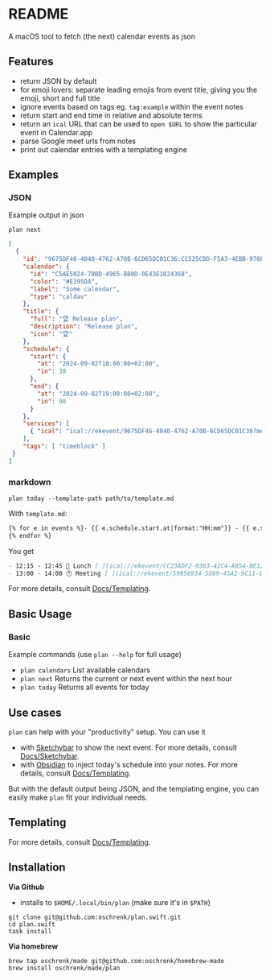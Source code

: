 # README

A macOS tool to fetch (the next) calendar events as json

## Features

- return JSON by default
- for emoji lovers: separate leading emojis from event title, giving you the emoji, short and full title
- ignore events based on tags eg. `tag:example` within the event notes
- return start and end time in relative and absolute terms
- return an `ical` URL that can be used to `open $URL` to show the particular event in Calendar.app
- parse Google meet urls from notes
- print out calendar entries with a templating engine

## Examples

### JSON

Example output in json

`plan next`

```json
[
  {
    "id": "9675DF46-4040-4762-A70B-6CD65DC01C36:CC525CBD-F5A3-4EBB-970E-7A0EC2D2370D",
    "calendar": {
      "id": "C5AE5024-78BD-4965-BB0D-0E43E1024368",
      "color": "#E195DA",
      "label": "Some calendar",
      "type": "caldav"
    },
    "title": {
      "full": "🏆 Release plan",
      "description": "Release plan",
      "icon": "🏆"
    },
    "schedule": {
      "start": {
        "at": "2024-09-02T18:00:00+02:00",
        "in": 30
      },
      "end": {
        "at": "2024-09-02T19:00:00+02:00",
        "in": 90
      }
    },
    "services": [
      { "ical": "ical://ekevent/9675DF46-4040-4762-A70B-6CD65DC01C36?method=show&options=more" }
    ],
    "tags": [ "timeblock" ]
 }
]
```

### markdown

`plan today --template-path path/to/template.md`

With `template.md`:

```markdown
{% for e in events %}- {{ e.schedule.start.at|format:"HH:mm"}} - {{ e.schedule.end.at|format:"HH:mm"}}{{ e.title.full }} [ ]({{e.services["ical"]}}) #{{ e.calendar.label|lowercase }}
{% endfor %}
```

You get

```markdown
- 12:15 - 12:45 🥗 Lunch [ ](ical://ekevent/CC23ADF2-9303-42C4-A854-BE12F2081E16?method=show&options=more) #private
- 13:00 - 14:00 🕐 Meeting [ ](ical://ekevent/59856934-5D89-45A2-9C11-0E3877F1B082?method=show&options=more) #work
```

For more details, consult [Docs/Templating](Docs/Templating.md).

## Basic Usage

### Basic

Example commands (use `plan --help` for full usage)

- `plan calendars` List available calendars
- `plan next` Returns the current or next event within the next hour
- `plan today` Returns all events for today

## Use cases

`plan` can help with your "productivity" setup. You can use it

- with [Sketchybar](https://felixkratz.github.io/SketchyBar/) to show the next event.
For more details, consult [Docs/Sketchybar](./Docs/Sketchybar.md).
- with [Obsidian](https://obsidian.md/) to inject today's schedule into your notes. For more details, consult [Docs/Templating](Docs/Templating.md).

But with the default output being JSON, and the templating engine, you can easily make `plan` fit your individual needs.

## Templating

For more details, consult [Docs/Templating](Docs/Templating.md).

## Installation

**Via Github**

- installs to `$HOME/.local/bin/plan` (make sure it's in `$PATH`)

```
git clone git@github.com:oschrenk/plan.swift.git
cd plan.swift
task install
```

**Via homebrew**

```
brew tap oschrenk/made git@github.com:oschrenk/homebrew-made
brew install oschrenk/made/plan
```
